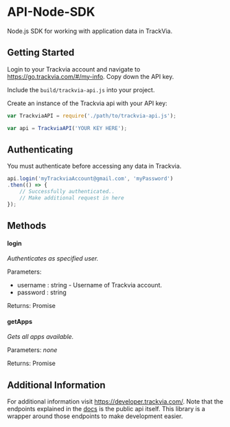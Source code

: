 # API-Node-SDK
Node.js SDK for working with application data in TrackVia.

## Getting Started
Login to your Trackvia account and navigate to https://go.trackvia.com/#/my-info. Copy down the API key.

Include the `build/trackvia-api.js` into your project.

Create an instance of the Trackvia api with your API key:
```javascript
var TrackviaAPI = require('./path/to/trackvia-api.js');

var api = TrackviaAPI('YOUR KEY HERE');
```

## Authenticating
You must authenticate before accessing any data in Trackvia.
```javascript
api.login('myTrackviaAccount@gmail.com', 'myPassword')
.then(() => {
    // Successfully authenticated..
    // Make additional request in here
});
```

## Methods
#### login
_Authenticates as specified user._

Parameters:
* username : string - Username of Trackvia account.
* password : string

Returns: Promise<Object>

#### getApps
_Gets all apps available._

Parameters: _none_

Returns: Promise<Object>


## Additional Information
For additional information visit https://developer.trackvia.com/.
Note that the endpoints explained in the [docs](https://developer.trackvia.com/livedocs) is the public api itself. This library is a wrapper around those endpoints to make development easier.